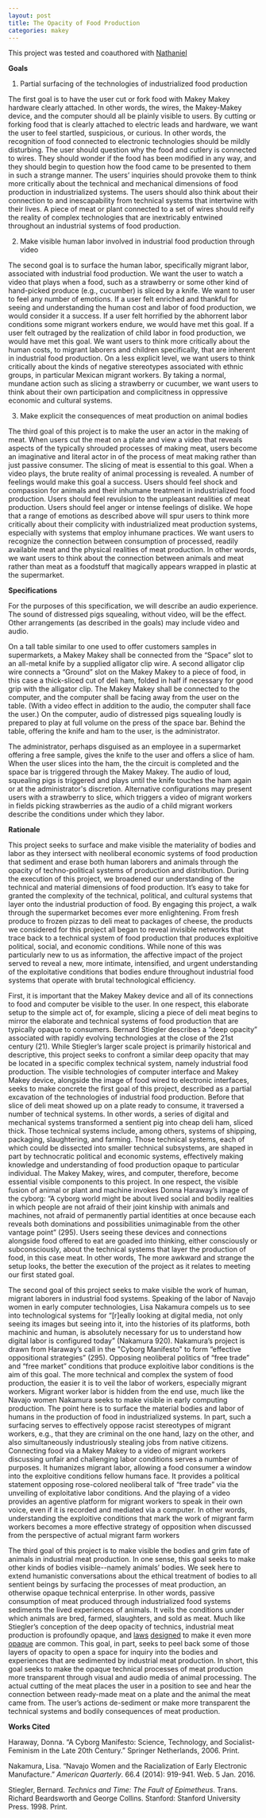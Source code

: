 ```yaml
---
layout: post
title: The Opacity of Food Production
categories: makey
---
```


This project was tested and coauthored with [Nathaniel](http://nattybee.github.io/)

**Goals**

1) Partial surfacing of the technologies of industrialized food production

The first goal is to have the user cut or fork food with Makey Makey hardware clearly attached. In other words, the wires, the Makey-Makey device, and the computer should all be plainly visible to users. By cutting or forking food that is clearly attached to electric leads and hardware, we want the user to feel startled, suspicious, or curious. In other words, the recognition of food connected to electronic technologies should be mildly disturbing. The user should question why the food and cutlery is connected to wires. They should wonder if the food has been modified in any way, and they should begin to question how the food came to be presented to them in such a strange manner. The users’ inquiries should provoke them to think more critically about the technical and mechanical dimensions of food production in industrialized systems. The users should also think about their connection to and inescapability from technical systems that intertwine with their lives. A piece of meat or plant connected to a set of wires should reify the reality of complex technologies that are inextricably entwined throughout an industrial systems of food production.  

2) Make visible human labor involved in industrial food production through video

The second goal is to surface the human labor, specifically migrant labor, associated with industrial food production. We want the user to watch a video that plays when a food, such as a strawberry or some other kind of hand-picked produce (e.g., cucumber) is sliced by a knife. We want to user to feel any number of emotions. If a user felt enriched and thankful for seeing and understanding the human cost and labor of food production, we would consider it a success. If a user felt horrified by the abhorrent labor conditions some migrant workers endure, we would have met this goal. If a user felt outraged by the realization of child labor in food production, we would have met this goal. We want users to think more critically about the human costs, to migrant laborers and children specifically, that are inherent in industrial food production. On a less explicit level, we want users to think critically about the kinds of negative stereotypes associated with ethnic groups, in particular Mexican migrant workers. By taking a normal, mundane action such as slicing a strawberry or cucumber, we want users to think about their own participation and complicitness in oppressive economic and cultural systems.

3) Make explicit the consequences of meat production on animal bodies

The third goal of this project is to make the user an actor in the making of meat. When users cut the meat on a plate and view a video that reveals aspects of the typically shrouded processes of making meat, users become an imaginative and literal actor in of the process of meat making rather than just passive consumer. The slicing of meat is essential to this goal. When a video plays, the brute reality of animal processing is revealed. A number of feelings would make this goal a success. Users should feel shock and compassion for animals and their inhumane treatment in industrialized food production. Users should feel revulsion to the unpleasant realities of meat production. Users should feel anger or intense feelings of dislike. We hope that a range of emotions as described above will spur users to think more critically about their complicity with industrialized meat production systems, especially with systems that employ inhumane practices. We want users to recognize the connection between consumption of processed, readily available meat and the physical realities of meat production. In other words, we want users to think about the connection between animals and meat rather than meat as a foodstuff that magically appears wrapped in plastic at the supermarket.

**Specifications**

For the purposes of this specification, we will describe an audio experience. The sound of distressed pigs squealing, without video, will be the effect. Other arrangements (as described in the goals) may include video and audio.

On a tall table similar to one used to offer customers samples in supermarkets, a Makey Makey shall be connected from the “Space” slot to an all-metal knife by a supplied alligator clip wire. A second alligator clip wire connects a “Ground” slot on the Makey Makey to a piece of food, in this case a thick-sliced cut of deli ham, folded in half if necessary for good grip with the alligator clip. The Makey Makey shall be connected to the computer, and the computer shall be facing away from the user on the table. (With a video effect in addition to the audio, the computer shall face the user.) On the computer, audio of distressed pigs squealing loudly is prepared to play at full volume on the press of the space bar. Behind the table, offering the  knife and ham to the user, is the administrator.

The administrator, perhaps disguised as an employee in a supermarket offering a free sample, gives the knife to the user and offers a slice of ham. When the user slices into the ham, the the circuit is completed and the space bar is triggered through the Makey Makey. The audio of loud, squealing pigs is triggered and plays until the knife touches the ham again or at the administrator's discretion. Alternative configurations may present users with a strawberry to slice, which triggers a video of migrant workers in fields picking strawberries as the audio of a child migrant workers describe the conditions under which they labor.

**Rationale**

This project seeks to surface and make visible the materiality of bodies and labor as they intersect with neoliberal economic systems of food production that sediment and erase both human laborers and animals through the opacity of techno-political systems of production and distribution. During the execution of this project, we broadened our understanding of the technical and material dimensions of food production. It’s easy to take for granted the complexity of the technical, political, and cultural systems that layer onto the industrial production of food. By engaging this project, a walk through the supermarket becomes ever more enlightening. From fresh produce to frozen pizzas to deli meat to packages of cheese, the products we considered for this project all began to reveal invisible networks that trace back to a technical system of food production that produces exploitive political, social, and economic conditions. While none of this was particularly new to us as information, the affective impact of the project served to reveal a new, more intimate, intensified, and urgent understanding of the exploitative conditions that bodies endure throughout industrial food systems that operate with brutal technological efficiency.

First, it is important that the Makey Makey device and all of its connections to food and computer be visible to the user. In one respect, this elaborate setup to the simple act of, for example, slicing a piece of deli meat begins to mirror the elaborate and technical systems of food production that are typically opaque to consumers. Bernard Stiegler describes a “deep opacity” associated with rapidly evolving technologies at the close of the 21st century (21). While Stiegler’s larger scale project is primarily historical and descriptive, this project seeks to confront a similar deep opacity that may be located in a specific complex technical system, namely industrial food production. The visible technologies of computer interface and Makey Makey device, alongside the image of food wired to electronic interfaces, seeks to make concrete the first goal of this project, described as a partial excavation of the technologies of industrial food production. Before that slice of deli meat showed up on a plate ready to consume, it traversed a number of technical systems. In other words, a series of digital and mechanical systems transformed a sentient pig into cheap deli ham, sliced thick. Those technical systems include, among others, systems of shipping, packaging, slaughtering, and farming. Those technical systems, each of which could be dissected into smaller technical subsystems, are shaped in part by technocratic political and economic systems, effectively making knowledge and understanding of food production opaque to particular individual. The Makey Makey, wires, and computer, therefore, become essential visible components to this project. In one respect, the visible fusion of animal or plant and machine invokes Donna Haraway’s image of the cyborg: “A cyborg world might be about lived social and bodily realities in which people are not afraid of their joint kinship with animals and machines, not afraid of permanently partial identities at once because each reveals both dominations and possibilities unimaginable from the other vantage point” (295). Users seeing these devices and connections alongside food offered to eat are goaded into thinking, either consciously or subconsciously, about the technical systems that layer the production of food, in this case meat. In other words, The more awkward and strange the setup looks, the better the execution of the project as it relates to meeting our first stated goal.

The second goal of this project seeks to make visible the work of human, migrant laborers in industrial food systems. Speaking of the labor of Navajo women in early computer technologies, Lisa Nakamura compels us to see into technological systems for “[r]eally looking at digital media, not only seeing its images but seeing into it, into the histories of its platforms, both machinic and human, is absolutely necessary for us to understand how digital labor is configured today” (Nakamura 920). Nakamura’s project is drawn from Haraway’s call in the "Cyborg Manifesto" to form “effective oppositional strategies” (295). Opposing neoliberal politics of “free trade” and “free market” conditions that produce exploitive labor conditions is the aim of this goal. The more technical and complex the system of food production, the easier it is to veil the labor of workers, especially migrant workers. Migrant worker labor is hidden from the end use, much like the Navajo women Nakamura seeks to make visible in early computing production. The point here is to surface the material bodies and labor of humans in the production of food in industrialized systems. In part, such a surfacing serves to effectively oppose racist stereotypes of migrant workers, e.g., that they are criminal on the one hand, lazy on the other, and also simultaneously industriously stealing jobs from native citizens. Connecting food via a Makey Makey to a video of migrant workers discussing unfair and challenging labor conditions serves a number of purposes. It humanizes migrant labor, allowing a food consumer a window into the exploitive conditions fellow humans face. It provides a political statement opposing rose-colored neoliberal talk of “free trade” via the unveiling of exploitative labor conditions. And the playing of a video provides an agentive platform for migrant workers to speak in their own voice, even if it is recorded and mediated via a computer. In other words, understanding the exploitive conditions that mark the work of migrant farm workers becomes a more effective strategy of opposition when discussed from the perspective of actual migrant farm workers

The third goal of this project is to make visible the bodies and grim fate of animals in industrial meat production. In one sense, this goal seeks to make other kinds of bodies visible--namely animals’ bodies. We seek here to extend humanistic conversations about the ethical treatment of bodies to all sentient beings by surfacing the processes of meat production, an otherwise opaque technical enterprise. In other words, passive consumption of meat produced through industrialized food systems sediments the lived experiences of animals. It veils the conditions under which animals are bred, farmed, slaughters, and sold as meat. Much like Stiegler’s conception of the deep opacity of technics, industrial meat production is profoundly opaque, and  [laws](http://articles.latimes.com/2013/mar/27/opinion/la-ed-animal-cruelty-ab343-20130327)  [designed](http://www.stowetoday.com/stowe_reporter/news/article_6f9b8fba-b340-11e2-a6c9-0019bb2963f4.html) to make it even more [opaque](http://www.npr.org/sections/thesalt/2015/08/04/429345939/idaho-strikes-down-ag-gag-law-raising-questions-for-other-states) are common. This goal, in part, seeks to peel back some of those layers of opacity to open a space for inquiry into the bodies and experiences that are sedimented by industrial meat production. In short, this goal seeks to make the opaque technical processes of meat production more transparent through visual and audio media of animal processing. The actual cutting of the meat places the user in a position to see and hear the connection between ready-made meat on a plate and the animal the meat came from. The user’s actions de-sediment or make more transparent the technical systems and bodily consequences of meat production.

**Works Cited**

Haraway, Donna. “A Cyborg Manifesto: Science, Technology, and Socialist-Feminism in the Late 20th Century.” Springer Netherlands, 2006. Print.

Nakamura, Lisa. “Navajo Women and the Racialization of Early Electronic Manufacture.” *American Quarterly*. 66.4 (2014): 919-941. Web. 5 Jan. 2016.

Stiegler, Bernard. *Technics and Time: The Fault of Epimetheus*. Trans. Richard Beardsworth and George Collins. Stanford: Stanford University Press. 1998. Print.
